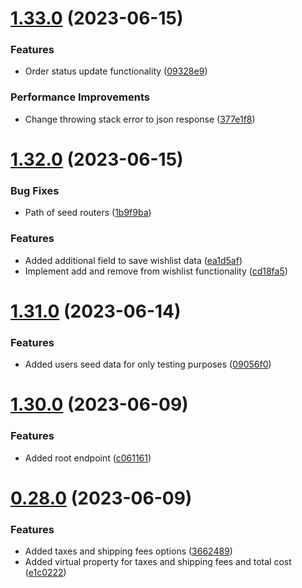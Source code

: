 # [1.33.0](https://github.com/hossainchisty/eCommerce-Backend-API/compare/v1.32.0...v1.33.0) (2023-06-15)


### Features

* Order status update functionality ([09328e9](https://github.com/hossainchisty/eCommerce-Backend-API/commit/09328e98c5d9c077b347664bf54b74b0554814fa))


### Performance Improvements

* Change throwing stack error to json response ([377e1f8](https://github.com/hossainchisty/eCommerce-Backend-API/commit/377e1f811f7a7175278d9f35aee58ce915b13bbd))



# [1.32.0](https://github.com/hossainchisty/eCommerce-Backend-API/compare/v1.31.0...v1.32.0) (2023-06-15)


### Bug Fixes

* Path of seed routers ([1b9f9ba](https://github.com/hossainchisty/eCommerce-Backend-API/commit/1b9f9bada0ac8c7d9886600dc615e2e066bae398))


### Features

* Added additional field to save wishlist data ([ea1d5af](https://github.com/hossainchisty/eCommerce-Backend-API/commit/ea1d5aff7b721eb1c1268c74a400fad269500799))
* Implement add and remove from wishlist functionality ([cd18fa5](https://github.com/hossainchisty/eCommerce-Backend-API/commit/cd18fa500f1789cbdb5ca5861b236d1dd5015658))



# [1.31.0](https://github.com/hossainchisty/eCommerce-Backend-API/compare/v1.30.0...v1.31.0) (2023-06-14)


### Features

* Added users seed data for only testing purposes ([09056f0](https://github.com/hossainchisty/eCommerce-Backend-API/commit/09056f0be027326fb66911980a87a790e5916fce))



# [1.30.0](https://github.com/hossainchisty/eCommerce-Backend-API/compare/v0.28.0...v1.30.0) (2023-06-09)


### Features

* Added root endpoint ([c061161](https://github.com/hossainchisty/eCommerce-Backend-API/commit/c061161a89e23c8fdfe8ced9c97c4d6a78a83e8a))



# [0.28.0](https://github.com/hossainchisty/eCommerce-Backend-API/compare/v0.27.1...v0.28.0) (2023-06-09)


### Features

* Added taxes and shipping fees options ([3662489](https://github.com/hossainchisty/eCommerce-Backend-API/commit/36624896b583243cb80ddca4ca025c3a221c7503))
* Added virtual property for taxes and shipping fees and total cost ([e1c0222](https://github.com/hossainchisty/eCommerce-Backend-API/commit/e1c02224813a5b67642f7b2267061b69e0b2a3ad))



